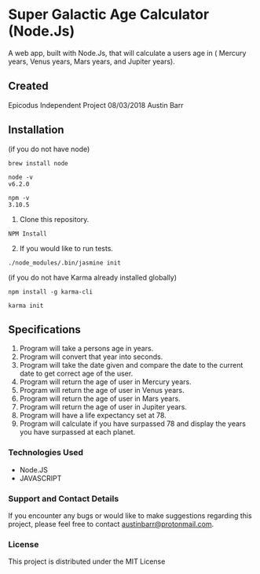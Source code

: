 # Super Galactic Age Calculator (Node.Js)

A web app, built with Node.Js, that will calculate a users age in ( Mercury years, Venus years,  Mars years, and Jupiter years).

## Created
Epicodus Independent Project 08/03/2018
Austin Barr

## Installation
(if you do not have node)

```
brew install node
```
```
node -v
v6.2.0
```
```
npm -v
3.10.5
```

1. Clone this repository.


 ```
NPM Install
 ```
2. If you would like to run tests.

```
./node_modules/.bin/jasmine init
```
(if you do not have Karma already installed globally)
```
npm install -g karma-cli
```
```
karma init
```




## Specifications

1. Program will take a persons age in years.
2. Program will convert that year into seconds.
3. Program will take the date given and compare the date to the current date to get correct age of the user.
4. Program will return the age of user in Mercury years.
5. Program will return the age of user in Venus years.
6. Program will return the age of user in Mars years.
7. Program will return the age of user in Jupiter years.
8. Program will have a life expectancy set at 78.
9. Program will calculate if you have surpassed 78 and display the years you have surpassed at each planet.
### Technologies Used

* Node.JS
* JAVASCRIPT

### Support and Contact Details
If you encounter any bugs or would like to make suggestions regarding this project, please feel free to contact austinbarr@protonmail.com.



### License

This project is distributed under the MIT License

